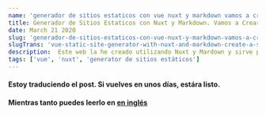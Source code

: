 ```yaml
---
name: 'generador de sitios estaticos con vue nuxt y markdown vamos a crear un blog sin servidor parte-3'
title: Generador de Sitios Estaticos con Nuxt y Markdown. Vamos a Crear un Blog Sin Servidor. Parte 3
date: March 21 2020
slug: 'generador-de-sitios-estaticos-con-vue-nuxt-y-markdown-vamos-a-crear-un-blog-sin-servidor-parte-3'
slugTrans: 'vue-static-site-generator-with-nuxt-and-markdown-create-a-server-less-blog-part-3'
description:  Este web la he creado utilizando Nuxt y Mardown y sirve posts optimizado spra SEO sin necesidad de utilizar un servidor. ¿Quieres aprender a hacelo? Sigue leyendo...
tags: ['vue', 'nuxt', 'generator de sitios estáticos']
---
```

<!---
You can use standard HTML comment syntax.
The key: value properties defined whithin --- --- are variables 
that will be passed to our Vue components in the 'atributes' object
property of the object generated by frontmatter
-->


#### Estoy traduciendo el post. Si vuelves en unos días, estára listo.
#### Mientras tanto puedes leerlo en [en inglés]((vue-static-site-generator-with-nuxt-and-markdown-create-a-server-less-blog-part-3))










